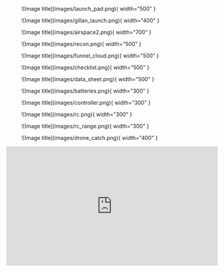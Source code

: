 

<figure markdown>
  ![Image title](images/launch_pad.png){ width="500" }
  <figcaption></figcaption>
</figure>

<figure markdown>
  ![Image title](images/gillan_launch.png){ width="400" }
  <figcaption></figcaption>
</figure>


<figure markdown>
  ![Image title](images/airspace2.png){ width="700" }
  <figcaption></figcaption>
</figure>


<figure markdown>
  ![Image title](images/recon.png){ width="500" }
  <figcaption></figcaption>
</figure>

<figure markdown>
  ![Image title](images/funnel_cloud.png){ width="500" }
  <figcaption></figcaption>
</figure>

<figure markdown>
  ![Image title](images/checklist.png){ width="500" }
  <figcaption></figcaption>
</figure>

<figure markdown>
  ![Image title](images/data_sheet.png){ width="500" }
  <figcaption></figcaption>
</figure>

<figure markdown>
  ![Image title](images/batteries.png){ width="300" }
  <figcaption></figcaption>
</figure>

<figure markdown>
  ![Image title](images/controller.png){ width="300" }
  <figcaption></figcaption>
</figure>


<figure markdown>
  ![Image title](images/rc.png){ width="300" }
  <figcaption></figcaption>
</figure>

<figure markdown>
  ![Image title](images/rc_range.png){ width="300" }
  <figcaption></figcaption>
</figure>


<figure markdown>
  ![Image title](images/drone_catch.png){ width="400" }
  <figcaption></figcaption>
</figure>



<iframe width="560" height="315" src="https://www.youtube.com/embed/h4i5b9boKl8" title="YouTube video player" frameborder="0" allow="accelerometer; autoplay; clipboard-write; encrypted-media; gyroscope; picture-in-picture; web-share" allowfullscreen></iframe>
